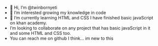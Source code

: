 - 👋 Hi, I’m @twinbornyeti
- 👀 I’m interested growing my knowledge in code 
- 🌱 I’m currently learning HTML and CSS I have finished basic javaScript on khan academy. 
- I’m looking to collaborate on any project that has basic javaScript in it and some HTML and CSS too. 
- You can reach me on github I think... im new to this 

